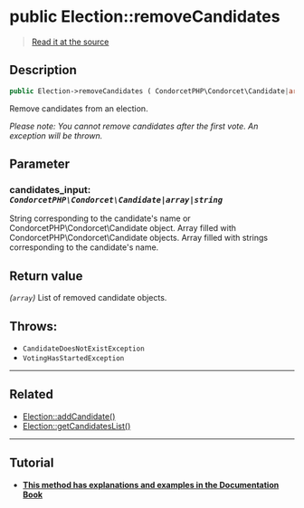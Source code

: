 # public Election::removeCandidates

> [Read it at the source](https://github.com/julien-boudry/Condorcet/blob/master/src/ElectionProcess/CandidatesProcess.php#L195)

## Description    

```php
public Election->removeCandidates ( CondorcetPHP\Condorcet\Candidate|array|string $candidates_input ): array
```

Remove candidates from an election.

*Please note: You cannot remove candidates after the first vote. An exception will be thrown.*

## Parameter

### **candidates_input:** *`CondorcetPHP\Condorcet\Candidate|array|string`*   
String corresponding to the candidate's name or CondorcetPHP\Condorcet\Candidate object. Array filled with CondorcetPHP\Condorcet\Candidate objects. Array filled with strings corresponding to the candidate's name.    


## Return value   

*(`array`)* List of removed candidate objects.



## Throws:   

* ```CandidateDoesNotExistException``` 
* ```VotingHasStartedException``` 

---------------------------------------

## Related

* [Election::addCandidate()](/Docs/api-reference/Election%20Class/Election--addCandidate().md)    
* [Election::getCandidatesList()](/Docs/api-reference/Election%20Class/Election--getCandidatesList().md)    

---------------------------------------

## Tutorial

* **[This method has explanations and examples in the Documentation Book](https://docs.condorcet.io/book/3.AsPhpLibrary/4.Candidates)**    

